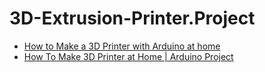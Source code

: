 # 3D-Extrusion-Printer.Project
- [How to Make a 3D Printer with Arduino at home](https://youtu.be/DZfd2ZCFT2A)
- [How To Make 3D Printer at Home | Arduino Project](https://youtu.be/x5X6Gp-XMEs)
